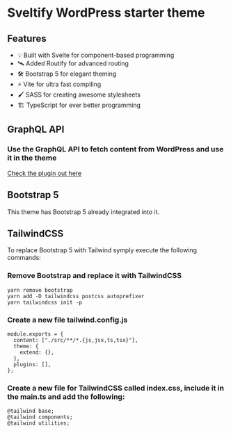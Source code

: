 # Sveltify WordPress starter theme

## Features

- 💡 Built with Svelte for component-based programming
- 🛰 Added Routify for advanced routing
- 🛠 Bootstrap 5 for elegant theming
- ⚡️ Vite for ultra fast compiling
- 🖌️ SASS for creating awesome stylesheets
- 🏗 TypeScript for ever better programming

## GraphQL API

### Use the GraphQL API to fetch content from WordPress and use it in the theme

[Check the plugin out here](https://github.com/wp-graphql/wp-graphql)

## Bootstrap 5

This theme has Bootstrap 5 already integrated into it.

## TailwindCSS

To replace Bootstrap 5 with Tailwind symply execute the following commands:

### Remove Bootstrap and replace it with TailwindCSS

```
yarn remove bootstrap
yarn add -D tailwindcss postcss autoprefixer
yarn tailwindcss init -p
```

### Create a new file tailwind.config.js

```
module.exports = {
  content: ["./src/**/*.{js,jsx,ts,tsx}"],
  theme: {
    extend: {},
  },
  plugins: [],
};
```

### Create a new file for TailwindCSS called index.css, include it in the main.ts and add the following:

```
@tailwind base;
@tailwind components;
@tailwind utilities;
```
